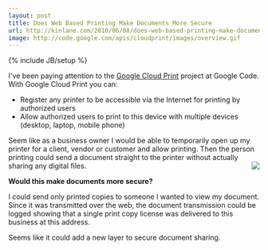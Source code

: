```yaml
---
layout: post
title: Does Web Based Printing Make Documents More Secure
url: http://kinlane.com/2010/06/08/does-web-based-printing-make-documents-more-secure/
image: http://code.google.com/apis/cloudprint/images/overview.gif
---
```

{% include JB/setup %}
<p>
     I've been paying attention to the <a href="http://code.google.com/apis/cloudprint/">Google Cloud Print</a> project at Google Code. With Google Cloud Print you can:
</p>
<ul class="mainlist">
     <li>Register any printer to be accessible via the Internet for printing by authorized users
     </li>
     <li>Allow authorized users to print to this device with multiple devices (desktop, laptop, mobile phone)
     </li>
</ul>
<p>
     Seem like as a business owner I would be able to temporarily open up my printer for a client, vendor or customer and allow printing. Then the person printing could send a document straight to the printer without actually sharing any digital files.<a href="http://code.google.com/apis/cloudprint/"><img src="http://code.google.com/apis/cloudprint/images/overview.gif"  align="right" /></a>
</p>

<p>
     <strong>Would this make documents more secure?</strong>
</p>

<p>
     I could send only printed copies to someone I wanted to view my document. Since it was transmitted over the web, the document transmission could be logged showing that a single print copy license was delivered to this business at this address.
</p>

<p>
     Seems like it could add a new layer to secure document sharing.
</p>